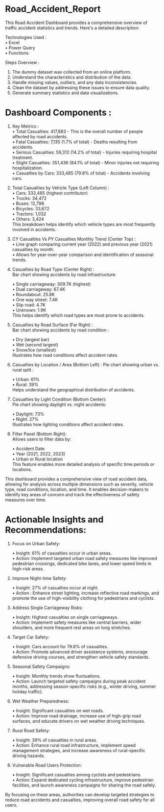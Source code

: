 # Road_Accident_Report
This Road Accident Dashboard provides a comprehensive overview of traffic accident statistics and trends. Here's a detailed description:

Technologies Used :                                                                                                                                                                                        
• Excel                                                                                                                                                                                                      
• Power Query                                                                                                                                                                                              
• Functions                                                                                                                                                                                                  

Steps Overview :                                                                                                                                                                                            

1) The dummy dataset was collected from an online platform.                                                                                                                                                
2) Understand the characteristics and distribution of the data.                                                                                                                                              
3) Handle missing values, outliers, and any data inconsistencies.                                                                                                                                           
4) Clean the dataset by addressing these issues to ensure data quality.                                                                                                                                    
5) Generate summary statistics and data visualizations.                                                                                                                                                  

# Dashboard Components :  
1) Key Metrics :                                                                                                                                                                                          
• Total Casualties: 417,883 - This is the overall number of people affected by road accidents.                                                                                                            
• Fatal Casualties: 7,135 (1.7% of total) - Deaths resulting from accidents.                                                                                                                              
• Serious Casualties: 59,312 (14.2% of total) - Injuries requiring hospital treatment.                                                                                                                    
• Slight Casualties: 351,436 (84.1% of total) - Minor injuries not requiring hospitalization.                                                                                                            
• Casualties by Cars: 333,485 (79.8% of total) - Accidents involving cars.
                                                                                                                                  
2) Total Casualties by Vehicle Type (Left Column) :                                                                                                                                                        
• Cars: 333,485 (highest contributor)                                                                                                                                                                       
• Trucks: 34,472                                                                                                                                                                                            
• Buses: 12,798                                                                                                                                                                                          
• Bicycles: 33,672                                                                                                                                                                                          
• Tractors: 1,032                                                                                                                                                                                      
• Others: 3,424                                                                                                                                                                                            
This breakdown helps identify which vehicle types are most frequently involved in accidents.                                                                                                              

3) CY Casualties Vs PY Casualties Monthly Trend (Center Top) :                                                                                                                                               
• Line graph comparing current year (2022) and previous year (2021) casualties by month.                                                                                                                    
• Allows for year-over-year comparison and identification of seasonal trends.                                                                                                                               

4) Casualties by Road Type (Center Right) :                                                                                                                                                                 
Bar chart showing accidents by road infrastructure:

   • Single carriageway: 309.7K (highest)                                                                                                                                                                    
   • Dual carriageway: 67.4K                                                                                                                                                                                 
   • Roundabout: 25.8K                                                                                                                                                                                      
   • One way street: 7.4K                                                                                                                                                                                    
   • Slip road: 4.7K                                                                                                                                                                                         
   • Unknown: 1.9K                                                                                                                                                                                           
This helps identify which road types are most prone to accidents.                                                                                                                                          

5) Casualties by Road Surface (Far Right) :                                                                                                                                                                  
Bar chart showing accidents by road condition :

    • Dry (largest bar)                                                                                                                                                                                  
    • Wet (second largest)                                                                                                                                                                              
    • Snow/Ice (smallest)                                                                                                                                                                                  
Illustrates how road conditions affect accident rates.

6) Casualties by Location / Area (Bottom Left) :
Pie chart showing urban vs. rural split :

    • Urban: 61%                                                                                                                                                                                          
    • Rural: 39%                                                                                                                                                                                            
Helps understand the geographical distribution of accidents.

7) Casualties by Light Condition (Bottom Center):                                                                                                                                                            
Pie chart showing daylight vs. night accidents:                                                                                                                                                        

     • Daylight: 73%                                                                                                                                                                                        
     • Night: 27%                                                                                                                                                                                          
Illustrates how lighting conditions affect accident rates.

8) Filter Panel (Bottom Right):                                                                                                                                                                             
Allows users to filter data by:

      • Accident Date                                                                                                                                                                                      
      • Year (2021, 2022, 2023)                                                                                                                                                                            
      • Urban or Rural location                                                                                                                                                                              
This feature enables more detailed analysis of specific time periods or locations.

This dashboard provides a comprehensive view of road accident data, allowing for analysis across multiple dimensions such as severity, vehicle type, road conditions, location, and time. It enables decision-makers to identify key areas of concern and track the effectiveness of safety measures over time.

# Actionable Insights and Recommendations:

1) Focus on Urban Safety:                                                                                                                                                                              

      • Insight: 61% of casualties occur in urban areas.                                                                                                                                                    
      • Action: Implement targeted urban road safety measures like improved pedestrian crossings, dedicated bike lanes, and lower speed limits in high-risk areas.                                       


2) Improve Night-time Safety:                                                                                                                                                                          
  
      • Insight: 27% of casualties occur at night.                                                                                                                                                          
      • Action : Enhance street lighting, increase reflective road markings, and promote the use of high-visibility clothing for pedestrians and cyclists.                                                


3) Address Single Carriageway Risks:                                                                                                                                                                      

      • Insight: Highest casualties on single carriageways.                                                                                                                                                 
      • Action: Implement safety measures like central barriers, wider shoulders, and more frequent rest areas on long stretches.                                                                         

  
4) Target Car Safety:                                                                                                                                                                                      

      • Insight: Cars account for 79.8% of casualties.                                                                                                                                                    
      • Action: Promote advanced driver assistance systems, encourage defensive driving courses, and strengthen vehicle safety standards.                                                                  


5) Seasonal Safety Campaigns:                                                                                                                                                                                

      • Insight: Monthly trends show fluctuations.                                                                                                                                                         
      • Action: Launch targeted safety campaigns during peak accident months, addressing season-specific risks (e.g., winter driving, summer holiday traffic).                                               


6) Wet Weather Preparedness:                                                                                                                                                                                 

      • Insight: Significant casualties on wet roads.                                                                                                                                                      
      • Action: Improve road drainage, increase use of high-grip road surfaces, and educate drivers on wet weather driving techniques.                                                                      


7) Rural Road Safety:                                                                                                                                                                                      

     • Insight: 39% of casualties in rural areas.                                                                                                                                                           
     • Action: Enhance rural road infrastructure, implement speed management strategies, and increase awareness of rural-specific driving hazards.                                                       


8) Vulnerable Road Users Protection:

    • Insight: Significant casualties among cyclists and pedestrians.                                                                                                                                        
    • Action: Expand dedicated cycling infrastructure, improve pedestrian facilities, and launch awareness campaigns for sharing the road safely.                                                           

By focusing on these areas, authorities can develop targeted strategies to reduce road accidents and casualties, improving overall road safety for all users.
